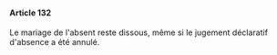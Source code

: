 #### Article 132

Le mariage de l'absent reste dissous, même si le jugement déclaratif d'absence a été annulé.

